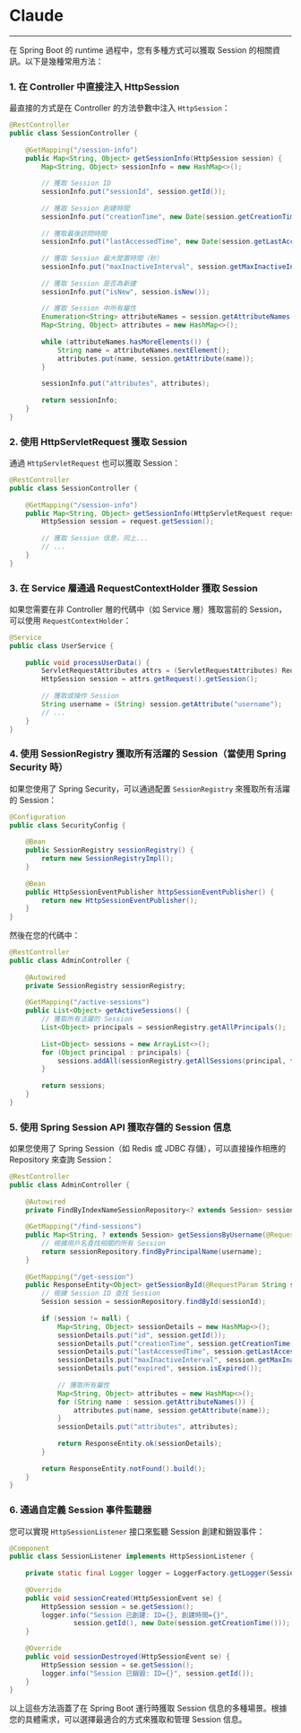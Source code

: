 
# Claude
---

在 Spring Boot 的 runtime 過程中，您有多種方式可以獲取 Session 的相關資訊。以下是幾種常用方法：

### 1. 在 Controller 中直接注入 HttpSession

最直接的方式是在 Controller 的方法參數中注入 `HttpSession`：

```java
@RestController
public class SessionController {
    
    @GetMapping("/session-info")
    public Map<String, Object> getSessionInfo(HttpSession session) {
        Map<String, Object> sessionInfo = new HashMap<>();
        
        // 獲取 Session ID
        sessionInfo.put("sessionId", session.getId());
        
        // 獲取 Session 創建時間
        sessionInfo.put("creationTime", new Date(session.getCreationTime()));
        
        // 獲取最後訪問時間
        sessionInfo.put("lastAccessedTime", new Date(session.getLastAccessedTime()));
        
        // 獲取 Session 最大閒置時間（秒）
        sessionInfo.put("maxInactiveInterval", session.getMaxInactiveInterval());
        
        // 獲取 Session 是否為新建
        sessionInfo.put("isNew", session.isNew());
        
        // 獲取 Session 中所有屬性
        Enumeration<String> attributeNames = session.getAttributeNames();
        Map<String, Object> attributes = new HashMap<>();
        
        while (attributeNames.hasMoreElements()) {
            String name = attributeNames.nextElement();
            attributes.put(name, session.getAttribute(name));
        }
        
        sessionInfo.put("attributes", attributes);
        
        return sessionInfo;
    }
}
```

### 2. 使用 HttpServletRequest 獲取 Session

通過 `HttpServletRequest` 也可以獲取 Session：

```java
@RestController
public class SessionController {
    
    @GetMapping("/session-info")
    public Map<String, Object> getSessionInfo(HttpServletRequest request) {
        HttpSession session = request.getSession();
        
        // 獲取 Session 信息，同上...
        // ...
    }
}
```

### 3. 在 Service 層通過 RequestContextHolder 獲取 Session

如果您需要在非 Controller 層的代碼中（如 Service 層）獲取當前的 Session，可以使用 `RequestContextHolder`：

```java
@Service
public class UserService {
    
    public void processUserData() {
        ServletRequestAttributes attrs = (ServletRequestAttributes) RequestContextHolder.currentRequestAttributes();
        HttpSession session = attrs.getRequest().getSession();
        
        // 獲取或操作 Session
        String username = (String) session.getAttribute("username");
        // ...
    }
}
```

### 4. 使用 SessionRegistry 獲取所有活躍的 Session（當使用 Spring Security 時）

如果您使用了 Spring Security，可以通過配置 `SessionRegistry` 來獲取所有活躍的 Session：

```java
@Configuration
public class SecurityConfig {
    
    @Bean
    public SessionRegistry sessionRegistry() {
        return new SessionRegistryImpl();
    }
    
    @Bean
    public HttpSessionEventPublisher httpSessionEventPublisher() {
        return new HttpSessionEventPublisher();
    }
}
```

然後在您的代碼中：

```java
@RestController
public class AdminController {
    
    @Autowired
    private SessionRegistry sessionRegistry;
    
    @GetMapping("/active-sessions")
    public List<Object> getActiveSessions() {
        // 獲取所有活躍的 Session
        List<Object> principals = sessionRegistry.getAllPrincipals();
        
        List<Object> sessions = new ArrayList<>();
        for (Object principal : principals) {
            sessions.addAll(sessionRegistry.getAllSessions(principal, false));
        }
        
        return sessions;
    }
}
```

### 5. 使用 Spring Session API 獲取存儲的 Session 信息

如果您使用了 Spring Session（如 Redis 或 JDBC 存儲），可以直接操作相應的 Repository 來查詢 Session：

```java
@RestController
public class AdminController {
    
    @Autowired
    private FindByIndexNameSessionRepository<? extends Session> sessionRepository;
    
    @GetMapping("/find-sessions")
    public Map<String, ? extends Session> getSessionsByUsername(@RequestParam String username) {
        // 根據用戶名查找相關的所有 Session
        return sessionRepository.findByPrincipalName(username);
    }
    
    @GetMapping("/get-session")
    public ResponseEntity<Object> getSessionById(@RequestParam String sessionId) {
        // 根據 Session ID 查找 Session
        Session session = sessionRepository.findById(sessionId);
        
        if (session != null) {
            Map<String, Object> sessionDetails = new HashMap<>();
            sessionDetails.put("id", session.getId());
            sessionDetails.put("creationTime", session.getCreationTime());
            sessionDetails.put("lastAccessedTime", session.getLastAccessedTime());
            sessionDetails.put("maxInactiveInterval", session.getMaxInactiveInterval());
            sessionDetails.put("expired", session.isExpired());
            
            // 獲取所有屬性
            Map<String, Object> attributes = new HashMap<>();
            for (String name : session.getAttributeNames()) {
                attributes.put(name, session.getAttribute(name));
            }
            sessionDetails.put("attributes", attributes);
            
            return ResponseEntity.ok(sessionDetails);
        }
        
        return ResponseEntity.notFound().build();
    }
}
```

### 6. 通過自定義 Session 事件監聽器

您可以實現 `HttpSessionListener` 接口來監聽 Session 創建和銷毀事件：

```java
@Component
public class SessionListener implements HttpSessionListener {
    
    private static final Logger logger = LoggerFactory.getLogger(SessionListener.class);
    
    @Override
    public void sessionCreated(HttpSessionEvent se) {
        HttpSession session = se.getSession();
        logger.info("Session 已創建: ID={}, 創建時間={}", 
                session.getId(), new Date(session.getCreationTime()));
    }
    
    @Override
    public void sessionDestroyed(HttpSessionEvent se) {
        HttpSession session = se.getSession();
        logger.info("Session 已銷毀: ID={}", session.getId());
    }
}
```

以上這些方法涵蓋了在 Spring Boot 運行時獲取 Session 信息的多種場景。根據您的具體需求，可以選擇最適合的方式來獲取和管理 Session 信息。